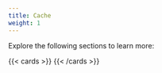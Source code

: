 ```yaml
---
title: Cache
weight: 1
---
```

Explore the following sections to learn more:

{{< cards >}}
{{< /cards >}}

<!-- gomarkdoc:embed:start -->
<!-- gomarkdoc:embed:end -->
